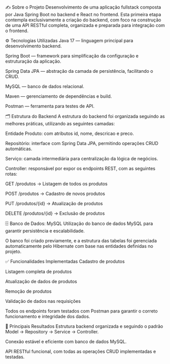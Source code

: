 ✍️ Sobre o Projeto
Desenvolvimento de uma aplicação fullstack composta por Java Spring Boot no backend e React no frontend. Esta primeira etapa contempla exclusivamente a criação do backend, com foco na construção de uma API RESTful completa, organizada e preparada para integração com o frontend.

⚙️ Tecnologias Utilizadas
Java 17 — linguagem principal para desenvolvimento backend.

Spring Boot — framework para simplificação da configuração e estruturação da aplicação.

Spring Data JPA — abstração da camada de persistência, facilitando o CRUD.

MySQL — banco de dados relacional.

Maven — gerenciamento de dependências e build.

Postman — ferramenta para testes de API.

🗂️ Estrutura do Backend
A estrutura do backend foi organizada seguindo as melhores práticas, utilizando as seguintes camadas:

Entidade Produto: com atributos id, nome, descricao e preco.

Repositório: interface com Spring Data JPA, permitindo operações CRUD automáticas.

Serviço: camada intermediária para centralização da lógica de negócios.

Controller: responsável por expor os endpoints REST, com as seguintes rotas:

GET /produtos → Listagem de todos os produtos

POST /produtos → Cadastro de novos produtos

PUT /produtos/{id} → Atualização de produtos

DELETE /produtos/{id} → Exclusão de produtos

🗄️ Banco de Dados: MySQL
Utilização do banco de dados MySQL para garantir persistência e escalabilidade.

O banco foi criado previamente, e a estrutura das tabelas foi gerenciada automaticamente pelo Hibernate com base nas entidades definidas no projeto.

✅ Funcionalidades Implementadas
Cadastro de produtos

Listagem completa de produtos

Atualização de dados de produtos

Remoção de produtos

Validação de dados nas requisições

Todos os endpoints foram testados com Postman para garantir o correto funcionamento e integridade dos dados.

📌 Principais Resultados
Estrutura backend organizada e seguindo o padrão Model → Repository → Service → Controller.

Conexão estável e eficiente com banco de dados MySQL.

API RESTful funcional, com todas as operações CRUD implementadas e testadas.

